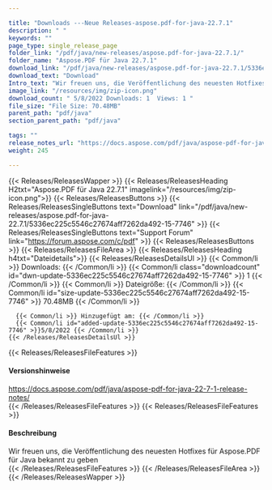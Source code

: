 ```yaml
---

title: "Downloads ---Neue Releases-aspose.pdf-for-java-22.7.1"
description: " "
keywords: ""
page_type: single_release_page
folder_link: "/pdf/java/new-releases/aspose.pdf-for-java-22.7.1/"
folder_name: "Aspose.PDF für Java 22.7.1"
download_link: "/pdf/java/new-releases/aspose.pdf-for-java-22.7.1/5336ec225c5546c27674aff7262da492-15-7746"
download_text: "Download"
Intro_text: "Wir freuen uns, die Veröffentlichung des neuesten Hotfixes für Aspose.PDF für Java bekannt zu geben"
image_link: "/resources/img/zip-icon.png"
download_count: " 5/8/2022 Downloads: 1  Views: 1 "
file_size: "File Size: 70.48MB"
parent_path: "pdf/java"
section_parent_path: "pdf/java"

tags: ""
release_notes_url: "https://docs.aspose.com/pdf/java/aspose-pdf-for-java-22-7-1-release-notes/"
weight: 245

---
```


{{< Releases/ReleasesWapper >}}
  {{< Releases/ReleasesHeading H2txt="Aspose.PDF für Java 22.7.1" imagelink="/resources/img/zip-icon.png">}}
  {{< Releases/ReleasesButtons >}}
    {{< Releases/ReleasesSingleButtons text="Download" link="/pdf/java/new-releases/aspose.pdf-for-java-22.7.1/5336ec225c5546c27674aff7262da492-15-7746" >}}
    {{< Releases/ReleasesSingleButtons text="Support Forum" link="https://forum.aspose.com/c/pdf" >}}
  {{< Releases/ReleasesButtons >}}
  {{< Releases/ReleasesFileArea >}}
    {{< Releases/ReleasesHeading h4txt="Dateidetails">}}
    {{< Releases/ReleasesDetailsUl >}}
      {{< Common/li >}} Downloads: {{< /Common/li >}}
      {{< Common/li class="downloadcount" id="dwn-update-5336ec225c5546c27674aff7262da492-15-7746" >}} 1 {{< /Common/li >}}
      {{< Common/li >}} Dateigröße: {{< /Common/li >}}
      {{< Common/li id="size-update-5336ec225c5546c27674aff7262da492-15-7746" >}} 70.48MB {{< /Common/li >}}

      {{< Common/li >}} Hinzugefügt am: {{< /Common/li >}}
      {{< Common/li id="added-update-5336ec225c5546c27674aff7262da492-15-7746" >}}5/8/2022 {{< /Common/li >}}
    {{< /Releases/ReleasesDetailsUl >}}

  {{< Releases/ReleasesFileFeatures >}}
      <h4>Versionshinweise</h4><div> <a href='https://docs.aspose.com/pdf/java/aspose-pdf-for-java-22-7-1-release-notes/'>https://docs.aspose.com/pdf/java/aspose-pdf-for-java-22-7-1-release-notes/</a></div>
  {{< /Releases/ReleasesFileFeatures >}}
  {{< Releases/ReleasesFileFeatures >}}
      <h4>Beschreibung</h4><div class="HTMLDescription"> Wir freuen uns, die Veröffentlichung des neuesten Hotfixes für Aspose.PDF für Java bekannt zu geben</div>
  {{< /Releases/ReleasesFileFeatures >}}
 {{< /Releases/ReleasesFileArea >}}
{{< /Releases/ReleasesWapper >}}



